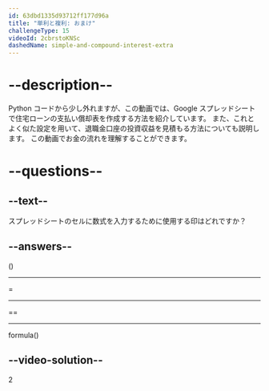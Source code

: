 ```yaml
---
id: 63dbd1335d93712ff177d96a
title: "単利と複利: おまけ"
challengeType: 15
videoId: 2cbrstoKNSc
dashedName: simple-and-compound-interest-extra
---
```


# --description--

Python コードから少し外れますが、この動画では、Google スプレッドシートで住宅ローンの支払い償却表を作成する方法を紹介しています。 また、これとよく似た設定を用いて、退職金口座の投資収益を見積もる方法についても説明します。 この動画でお金の流れを理解することができます。

# --questions--

## --text--

スプレッドシートのセルに数式を入力するために使用する印はどれですか？

## --answers--

()

---

=

---

==

---

formula()

## --video-solution--

2
